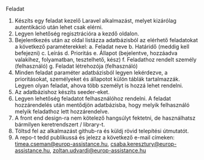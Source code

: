 Feladat

1.	Készíts egy feladat kezelő Laravel alkalmazást, melyet kizárólag autentikáció után lehet csak elérni.
2.	Legyen lehetőség regisztrációra a kezdő oldalon.
3.	Bejelentkezés után az oldal listázza adatbázisból az elérhető feladatokat a következő paraméterekkel:
a.	Feladat neve
b.	Határidő (meddig kell befejezni)
c.	Leírás
d.	Prioritás
e.	Állapot (bejelentve, hozzáadva valakihez, folyamatban, tesztelhető, kész)
f.	Feladathoz rendelt személy (felhasználó)
g.	Feladat létrehozója (felhasználó)
4.	Minden feladat paraméter adatbázisból legyen lekérdezve, a prioritásokat, személyeket és állapotot külön táblák tartalmazzák. Legyen olyan feladat, ahova több személyt is hozzá lehet rendelni.
5.	Az adatbázishoz készíts seeder-eket.
6.	Legyen lehetőség feladatot felhasználóhoz rendelni. A feladat hozzárendelés után mentődjön adatbázisba, hogy melyik felhasználó melyik feladathoz lett hozzárendelve.
7.	A front end design-ra nem kötelező hangsúlyt fektetni, de használhatsz bármilyen keretrendszert / library-t.
8.	Töltsd fel az alkalmazást github-ra és küldj rövid telepítési útmutatót.
9.	A repo-t tedd publikussá és jelezz a következő e-mail címeken: timea.cseman@europ-assistance.hu, csaba.keresztury@europ-assistance.hu, zoltan.udvardi@europ-assistance.hu
